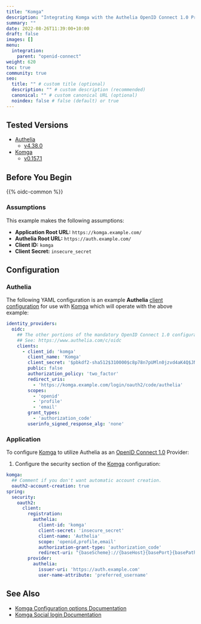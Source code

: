 ```yaml
---
title: "Komga"
description: "Integrating Komga with the Authelia OpenID Connect 1.0 Provider."
summary: ""
date: 2022-08-26T11:39:00+10:00
draft: false
images: []
menu:
  integration:
    parent: "openid-connect"
weight: 620
toc: true
community: true
seo:
  title: "" # custom title (optional)
  description: "" # custom description (recommended)
  canonical: "" # custom canonical URL (optional)
  noindex: false # false (default) or true
---
```


## Tested Versions

* [Authelia]
  * [v4.38.0](https://github.com/authelia/authelia/releases/tag/v4.38.0)
* [Komga]
  * [v0.157.1](https://github.com/gotson/komga/releases/tag/v0.157.1)

## Before You Begin

{{% oidc-common %}}

### Assumptions

This example makes the following assumptions:

* __Application Root URL:__ `https://komga.example.com/`
* __Authelia Root URL:__ `https://auth.example.com/`
* __Client ID:__ `komga`
* __Client Secret:__ `insecure_secret`

## Configuration

### Authelia

The following YAML configuration is an example __Authelia__
[client configuration](../../../configuration/identity-providers/openid-connect/clients.md) for use with [Komga]
which will operate with the above example:

```yaml
identity_providers:
  oidc:
    ## The other portions of the mandatory OpenID Connect 1.0 configuration go here.
    ## See: https://www.authelia.com/c/oidc
    clients:
      - client_id: 'komga'
        client_name: 'Komga'
        client_secret: '$pbkdf2-sha512$310000$c8p78n7pUMln0jzvd4aK4Q$JNRBzwAo0ek5qKn50cFzzvE9RXV88h1wJn5KGiHrD0YKtZaR/nCb2CJPOsKaPK0hjf.9yHxzQGZziziccp6Yng'  # The digest of 'insecure_secret'.
        public: false
        authorization_policy: 'two_factor'
        redirect_uris:
          - 'https://komga.example.com/login/oauth2/code/authelia'
        scopes:
          - 'openid'
          - 'profile'
          - 'email'
        grant_types:
          - 'authorization_code'
        userinfo_signed_response_alg: 'none'
```

### Application

To configure [Komga] to utilize Authelia as an [OpenID Connect 1.0] Provider:

1. Configure the security section of the [Komga] configuration:
```yaml
komga:
  ## Comment if you don't want automatic account creation.
  oauth2-account-creation: true
spring:
  security:
    oauth2:
      client:
        registration:
          authelia:
            client-id: 'komga'
            client-secret: 'insecure_secret'
            client-name: 'Authelia'
            scope: 'openid,profile,email'
            authorization-grant-type: 'authorization_code'
            redirect-uri: "{baseScheme}://{baseHost}{basePort}{basePath}/login/oauth2/code/authelia"
        provider:
          authelia:
            issuer-uri: 'https://auth.example.com'
            user-name-attribute: 'preferred_username'
````

## See Also

* [Komga Configuration options Documentation](https://komga.org/installation/configuration.html)
* [Komga Social login Documentation](https://komga.org/installation/oauth2.html)

[Authelia]: https://www.authelia.com
[Komga]: https://www.komga.org
[OpenID Connect 1.0]: ../../openid-connect/introduction.md
